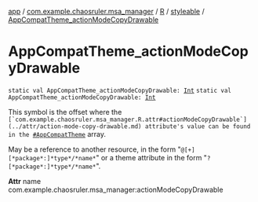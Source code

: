 [app](../../../index.md) / [com.example.chaosruler.msa_manager](../../index.md) / [R](../index.md) / [styleable](index.md) / [AppCompatTheme_actionModeCopyDrawable](.)

# AppCompatTheme_actionModeCopyDrawable

`static val AppCompatTheme_actionModeCopyDrawable: `[`Int`](https://kotlinlang.org/api/latest/jvm/stdlib/kotlin/-int/index.html)
`static val AppCompatTheme_actionModeCopyDrawable: `[`Int`](https://kotlinlang.org/api/latest/jvm/stdlib/kotlin/-int/index.html)

This symbol is the offset where the ``[`com.example.chaosruler.msa_manager.R.attr#actionModeCopyDrawable`](../attr/action-mode-copy-drawable.md) attribute's value can be found in the ``[`#AppCompatTheme`](-app-compat-theme.md) array.

May be a reference to another resource, in the form "`@[+][*package*:]*type*/*name*`" or a theme attribute in the form "`?[*package*:]*type*/*name*`".

**Attr**
name com.example.chaosruler.msa_manager:actionModeCopyDrawable

